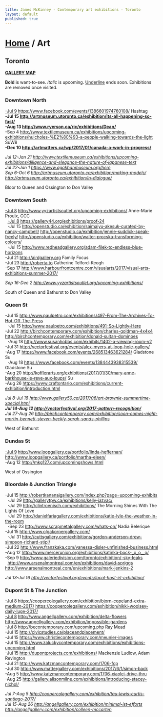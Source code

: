 ```yaml
---
title: James McKinney - Contemporary art exhibitions - Toronto
layout: default
published: true
---
```


# [Home](/) / Art

## Toronto

**[GALLERY MAP](https://www.google.com/maps/d/u/0/edit?mid=1sMiga7vQsqWdqEVQCqHsxjX2jeU)**

<p><span class="glyphicon glyphicon-info-sign" aria-hidden="true"></span> <strong>Bold</strong> is want-to-see. <em>Italic</em> is upcoming. <u>Underline</u> ends soon. Exhibitions are removed once visited.</p>

### Downtown North

<u>-Jul 9</u> <https://www.facebook.com/events/1386601974760108/> Hashtag  
**-Jul 15 <http://artmuseum.utoronto.ca/exhibition/its-all-happening-so-fast/>**  
**-Aug 13 <http://www.ryerson.ca/ric/exhibitions/Dean/>**  
-Sep 4 <http://www.textilemuseum.ca/exhibitions/upcoming-exhibitions/huicholes-%E2%80%93-a-people-walking-towards-the-light> SuW8  
**-Dec 10 <http://artmatters.ca/wp/2017/01/canada-a-work-in-progress/>**  

_Jul 12-Jan 21 <http://www.textilemuseum.ca/exhibitions/upcoming-exhibitions/diligence-and-elegance-the-nature-of-japanese-text>_  
_Jul 22-Jan 1 <https://www.agakhanmuseum.org/here>_  
_Sep 6-Oct 6 <http://artmuseum.utoronto.ca/exhibition/making-models/> <http://artmuseum.utoronto.ca/exhibition/in-dialogue/>_  

<span class="glyphicon glyphicon-info-sign" aria-hidden="true"></span> Bloor to Queen and Ossington to Don Valley

### Downtown South

<u>-Jul 8</u> <http://www.yyzartistsoutlet.org/upcoming-exhibitions/> Anne-Marie Proulx, CCC  
  <u>-Jul 8</u> <https://gallery44.org/exhibitions/proof-24>  
  -Jul 15 <http://openstudio.ca/exhibition/saimaiyu-akesuk-curated-by-nancy-campbell/> <http://openstudio.ca/exhibition/jennie-suddick-speak-freely/> <http://openstudio.ca/exhibition/walter-procska-transforming-colours/>  
  -Jul 15 <http://www.redheadgallery.org/adam-filek-to-endless-blue-horizons>  
-Jul 21 <http://airdgallery.org> Family Focus  
-Jul 23 <http://roberta.to> Catherine Telford-Keogh  
-Sep 17 <http://www.harbourfrontcentre.com/visualarts/2017/visual-arts-exhibitions-summer-2017/>  

_Sep 16-Dec 2 <http://www.yyzartistsoutlet.org/upcoming-exhibitions/>_  

<span class="glyphicon glyphicon-info-sign" aria-hidden="true"></span> South of Queen and Bathurst to Don Valley

### Queen St

-Jul 15 <http://www.paulpetro.com/exhibitions/497-From-The-Archives-To-Hot-Off-The-Press>  
  -Jul 15 <http://www.paulpetro.com/exhibitions/491-So-Lightly-Here>  
-Jul 22 <http://birchcontemporary.com/exhibition/charles-goldman-4x4x4> <http://birchcontemporary.com/exhibition/donald-sultan-dominoes>  
  -Aug 18 <http://www.susanhobbs.com/exhibits/1402-a-viewing-room-v2>  
-Jul 31 <http://vectorfestival.org/events/alex-myers-at-loop-hole-gallery/>  
-Aug 17 <https://www.facebook.com/events/268513463621284/> Gladstone Su  
  -Aug 18 <https://www.facebook.com/events/1384443938315539/> Gladstone Su  
-Aug 20 <http://kofflerarts.org/exhibitions/2017/01/30/mary-anne-barkhouse-le-reve-aux-loups/> Su  
-Aug 26 <https://www.craftontario.com/exhibitions/current-exhibition/introduction.html>  

_Jul 8-Jul 16 <http://www.gallery50.ca/2017/06/art-brownie-summertime-xpecial.html>_  
_**Jul 14-Aug 12 <http://vectorfestival.org/2017-pattern-recognition/>**_  
_Jul 27-Aug 26 <http://birchcontemporary.com/exhibition/soon-comes-night-martin-bennett-steven-beckly-sarah-sands-phillips>_  

<span class="glyphicon glyphicon-info-sign" aria-hidden="true"></span> West of Bathurst

### Dundas St

<u>-Jul 9</u> <http://www.loopgallery.ca/portfolio/linda-heffernan/> <http://www.loopgallery.ca/portfolio/martha-eleen/>  
-Aug 12 <http://mkg127.com/upcomingshows.html>  

<span class="glyphicon glyphicon-info-sign" aria-hidden="true"></span> West of Ossington

### Bloordale & Junction Triangle

-Jul 15 <http://robertkananajgallery.com/index.php?page=upcoming-exhibits>  
  -Jul 29 <http://gallerytpw.ca/exhibitions/kelly-jazvac/>  
  -Jul 29 <http://clintroenisch.com/exhibitions/> The Morning Shines With The Lights Of Love  
  -Jul 29 <http://danielfariagallery.com/exhibitions/katie-lyle-the-weather-in-the-room>  
  -Sep 23 <http://www.scrapmetalgallery.com/whats-on/> Nadia Belerique  
-Jul 15 <http://www.olgakorpergallery.com/>  
  -Jul 31 <http://cuttsgallery.com/exhibitions/gordon-anderson-drew-simpson-richard-stipl/>  
-Jul 22 <http://www.franzkaka.com/vanessa-disler-unfinished-business.html>
-Aug 12 <http://www.mercerunion.org/exhibitions/katinka-bock-_o_o__o/>  
-Sep 9 <http://www.galeriedivision.com/toronto/exhibition/-sky-leaks>  
  <http://www.arsenalmontreal.com/en/exhibitions/david-spriggs> <http://www.arsenalmontreal.com/en/exhibitions/mark-jenkins-2>  

_Jul 13-Jul 16 <http://vectorfestival.org/events/local-host-irl-exhibition/>_  

### Dupont St & The Junction

<u>-Jul 8</u> <https://coopercolegallery.com/exhibition/bjorn-copeland-extra-medium-2017/> <https://coopercolegallery.com/exhibition/nikki-woolsey-daily-luge-2017/>  
<u>-Jul 8</u> <http://www.angellgallery.com/exhibition/delta-flowers> <http://www.angellgallery.com/exhibition/impossible-gardens>  
<u>-Jul 8</u> <http://becontemporary.com/upcoming.php> Ray Mead  
-Jul 15 <http://civicstudies.ca/placeandplacement/>  
-Jul 15 <https://www.christiecontemporary.com/meunier-images>  
-Jul 15 <http://www.zaluckycontemporary.com/exhibitions/exhibitions-upcoming.html>  
-Jul 15 <http://dupontprojects.com/exhibitions/> Mackenzie Ludlow, Adam Revington  
-Jul 21 <http://www.katzmancontemporary.com/1706-fcp>  
-Jul 30 <http://www.mattergallery.com/exhibitions/2017/6/1/simon-back>  
-Aug 5 <http://www.katzmancontemporary.com/1706-xiaolei-drive-thru>  
-Aug 25 <http://gallery.alisonmilne.com/exhibitions/introducing-stacey-nichol/>  

_Jul 7-Aug 5 <http://coopercolegallery.com/exhibition/tau-lewis-curtis-santiago-2017/>_  
_Jul 15-Aug 26 <http://angellgallery.com/exhibition/minimal-ist-efforts> <http://angellgallery.com/exhibition/colleen-mccarten>_  
